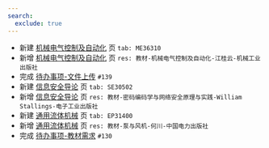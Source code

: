 ```yaml
---
search:
  exclude: true
---
```


- 新建 [机械电气控制及自动化](../../../../course/机械电气控制及自动化.md) 页 `tab: ME36310`
- 新增 [机械电气控制及自动化](../../../../course/机械电气控制及自动化.md) 页 `res: 教材-机械电气控制及自动化-江桂云-机械工业出版社`
- 完成 [待办事项-文件上传](../../../待办事项/upload.md) `#139`
- 新建 [信息安全导论](../../../../course/信息安全导论.md) 页 `tab: SE30502`
- 新增 [信息安全导论](../../../../course/信息安全导论.md) 页 `res: 教材-密码编码学与网络安全原理与实践-William Stallings-电子工业出版社`
- 新建 [通用流体机械](../../../../course/通用流体机械.md) 页 `tab: EP31400`
- 新增 [通用流体机械](../../../../course/通用流体机械.md) 页 `res: 教材-泵与风机-何川-中国电力出版社`
- 完成 [待办事项-教材需求](../../../待办事项/textbook.md) `#130`
